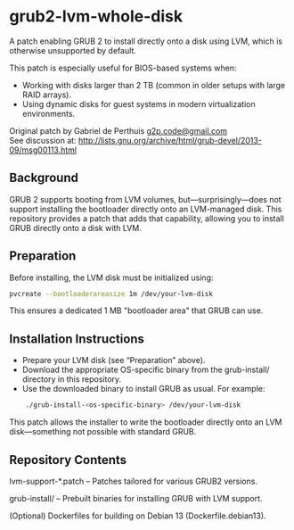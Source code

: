 # grub2-lvm-whole-disk

A patch enabling GRUB 2 to install directly onto a disk using LVM, which is otherwise unsupported by default.

This patch is especially useful for BIOS-based systems when:

- Working with disks larger than 2 TB (common in older setups with large RAID arrays).
- Using dynamic disks for guest systems in modern virtualization environments.

Original patch by Gabriel de Perthuis <g2p.code@gmail.com>  
See discussion at: http://lists.gnu.org/archive/html/grub-devel/2013-09/msg00113.html

## Background

GRUB 2 supports booting from LVM volumes, but—surprisingly—does not support installing the bootloader directly onto an LVM-managed disk. This repository provides a patch that adds that capability, allowing you to install GRUB directly onto a disk with LVM.

## Preparation

Before installing, the LVM disk must be initialized using:

```bash
pvcreate --bootloaderareasize 1m /dev/your-lvm-disk
```

This ensures a dedicated 1 MB "bootloader area" that GRUB can use.

## Installation Instructions

* Prepare your LVM disk (see “Preparation” above).
* Download the appropriate OS-specific binary from the grub-install/ directory in this repository.
* Use the downloaded binary to install GRUB as usual. For example:

```bash
    ./grub-install-<os-specific-binary> /dev/your-lvm-disk
```

This patch allows the installer to write the bootloader directly onto an LVM disk—something not possible with standard GRUB.

## Repository Contents

lvm-support-*.patch – Patches tailored for various GRUB2 versions.

grub-install/ – Prebuilt binaries for installing GRUB with LVM support.

(Optional) Dockerfiles for building on Debian 13 (Dockerfile.debian13).
